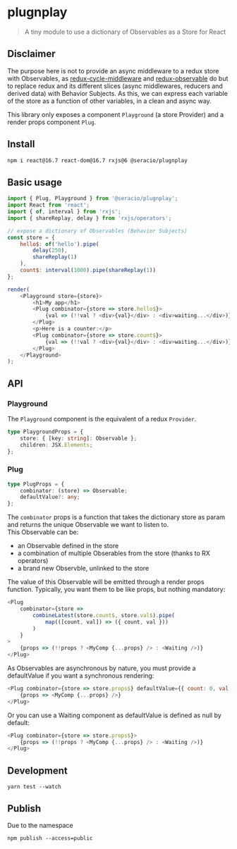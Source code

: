 # plugnplay

> A tiny module to use a dictionary of Observables as a Store for React

## Disclaimer

The purpose here is not to provide an async middleware to a redux store with Observables, as [redux-cycle-middleware](https://github.com/cyclejs-community/redux-cycle-middleware) and [redux-observable](https://github.com/redux-observable/redux-observable) do but to replace redux and its different slices (async middlewares, reducers and derived data) with Behavior Subjects. As this, we can express each variable of the store as a function of other variables, in a clean and async way.

This library only exposes a component `Playground` (a store Provider) and a render props component `Plug`.

## Install

```bash
npm i react@16.7 react-dom@16.7 rxjs@6 @seracio/plugnplay
```

## Basic usage

```javascript
import { Plug, Playground } from '@seracio/plugnplay';
import React from 'react';
import { of, interval } from 'rxjs';
import { shareReplay, delay } from 'rxjs/operators';

// expose a dictionary of Observables (Behavior Subjects)
const store = {
    hello$: of('hello').pipe(
        delay(250),
        shareReplay(1)
    ),
    count$: interval(1000).pipe(shareReplay(1))
};

render(
    <Playground store={store}>
        <h1>My app</h1>
        <Plug combinator={store => store.hello$}>
            {val => (!!val ? <div>{val}</div> : <div>waiting...</div>)}
        </Plug>
        <p>Here is a counter:</p>
        <Plug combinator={store => store.count$}>
            {val => (!!val ? <div>{val}</div> : <div>waiting...</div>)}
        </Plug>
    </Playground>
);
```

## API

### Playground

The `Playground` component is the equivalent of a redux `Provider`.

```typescript
type PlaygroundProps = {
    store: { [key: string]: Observable };
    children: JSX.Elements;
};
```

### Plug

```typescript
type PlugProps = {
    combinator: (store) => Observable;
    defaultValue?: any;
};
```

The `combinator` props is a function that takes the dictionary store as param and returns the unique Observable we want to listen to.  
This Observable can be:

-   an Observable defined in the store
-   a combination of multiple Obserables from the store (thanks to RX operators)
-   a brand new Observble, unlinked to the store

The value of this Observable will be emitted through a render props function. Typically, you want them to be like props, but nothing mandatory:

```javascript
<Plug
    combinator={store =>
        combineLatest(store.count$, store.val$).pipe(
            map(([count, val]) => ({ count, val }))
        )
    }
>
    {props => (!!props ? <MyComp {...props} /> : <Waiting />)}
</Plug>
```

As Observables are asynchronous by nature, you must provide a defaultValue if you want a synchronous rendering:

```javascript
<Plug combinator={store => store.props$} defaultValue={{ count: 0, val: '' }}>
    {props => <MyComp {...props} />}
</Plug>
```

Or you can use a Waiting component as defaultValue is defined as null by default:

```javascript
<Plug combinator={store => store.props$}>
    {props => (!!props ? <MyComp {...props} /> : <Waiting />)}
</Plug>
```

## Development

```
yarn test --watch
```

## Publish

Due to the namespace

```
npm publish --access=public
```
